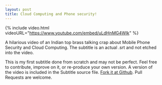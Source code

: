 ```yaml
---
layout: post
title: Cloud Computing and Phone security!
---
```


{% include video.html videoURL="https://www.youtube.com/embed/uLdHnMG4Wlk" %}

A hilarious video of an Indian top brass talking crap about Mobile Phone Security and Cloud Computing. The subtitle is an actual .srt and not etched into the video.

This is my first subtitle done from scratch and may not be perfect. Feel free to contribute, improve on it, or re-produce your own version. A version of the video is included in the Subtitle source file. [Fork it at Github](https://github.com/Brajeshwar/cloud-computing-and-phone-security). Pull Requests are welcome.

